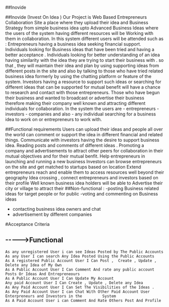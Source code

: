 ##Inovide

##Inovide (Invest On Idea )
Our Project is Web Based Entrepreneurs Collaboration Site a place where they upload their idea and Business Strategy from simple business idea upto Advanced Business Ideas where the users of the system having different resources will be Working with them in collaboration.
	In this system different users will be attended such as :
Entrepreneurs having a business idea seeking financial support.
Individuals looking for Business ideas that have been tried and having a better acceptance .
Individuals looking for better understanding of an idea having similarity with the idea they are trying to start their business with . so that , they will maintain their idea and plan by using supporting ideas from different posts in the site and also by talking to those who have tried related business idea formerly by using the chatting platform or feature  of the system.
Investors having a resource to support such ideas or searching for different ideas that can be supported for mutual benefit will have a chance to research and contact with those entrepreneurs. 
Those who have begun their business and wanted to broadcast or advertise their business therefore  making their company well known and attracting different individuals for collaboration.
In the system the users are - entrepreneurs - investors - companies  and also - any individual searching for a business idea to work on or entrepreneurs to work with.



##Functional requirements
Users can upload their ideas and people all over the world can comment or support the idea in different financial and related things.
Communicate with investors having the desire to support business idea.
Reading posts and comments of different ideas .
Promoting a company and advertisements to attract other peers for collaboration in their mutual objectives and for their mutual benfit.
Help entrepreneurs in launching and running a new business
Investors can browse entrepreneurs on the site and get matched to startups based on location
Extend entrepreneurs reach and enable them to access resources well beyond their geography
Idea crossing , connect entrepreneurs  and investors based on their  profile
Well known business idea holders will be able to Advertise their city or village to attract their 
##Non-functional : 
 -posting Business related ideas for target people or for public 
 -voting and commenting on Business ideas 
- contacting business idea owners and chat
- advertisement by different companies 



#Acceptance Criteria
## ----->Functional 
	As any unregistered User i can see Ideas Posted by The Public Accounts
	As any User I can search Any Idea Posted Using the Public Accounts 
	As A registered Public Account User I Can Post ,  Create , Update ,  Delete any Idea of My Own
	As A Public Account User I Can Comment And rate any public account Posts Or Ideas And Entrepreneours 
	As A Public Account User I Can Update My Account 
	Any paid Account User I Can Create , Update , Delete any Idea 
	As Any Paid Account User I Can Set The Visibilities of the Ideas .
	As Any Paid Account User I can Chat With Other Paid Account User Enterpreneurs and Investors in the 		System
	As A Paid Account User i can Comment And Rate Others Post And Profile

